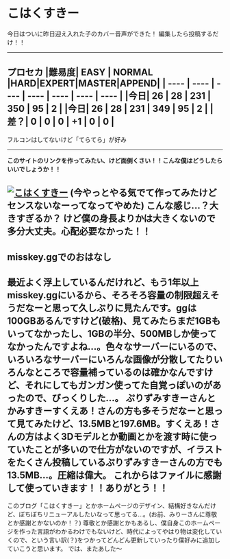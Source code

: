 # こはくすきー
今日はついに昨日迎え入れた子のカバー音声ができた！
編集したら投稿するだけ！！

---
プロセカ
|難易度| EASY | NORMAL |HARD|EXPERT|MASTER|APPEND|
| ---- | ---- | ---- | ---- | ---- | ---- | ---- |
|今日| 26 | 28 | 231 | 350 | 95 | 2 |
|今日| 26 | 28 | 231 | 349 | 95 | 2 |
|差？| 0 | 0 | 0 | +1 | 0 | 0 |
---
フルコンはしてないけど「てらてら」が好み

---
**このサイトのリンクを作ってみたい、けど面倒くさい！！こんな僕はどうしたらいいでしょうか！！**

[![こはくすきー](https://sss.misskey.gg/sss/gg/8e822f36-162f-4341-8caa-c7abe22afc02.webp)](https://kohaku.one/)
(今やっとやる気でて作ってみたけどセンスないなーってなってやめた)
こんな感じ...？大きすぎるか？
けど僕の身長よりかは大きくないので多分大丈夫。心配必要なかった！！
---
## misskey.ggでのおはなし
最近よく浮上しているんだけれど、もう1年以上misskey.ggにいるから、そろそろ容量の制限超えそうだなーと思って久しぶりに見たんです。ggは100GBあるんですけど(破格)、見てみたらまだ1GBもいってなかったし、1GBの半分、500MBしか使ってなかったんですよね…。色々なサーバーにいるので、いろいろなサーバーにいろんな画像が分散してたりいろんなところで容量補っているのは確かなんですけど、それにしてもガンガン使ってた自覚っぽいのがあったので、びっくりした…。
ぷりずみすきーさんとかみすきーすくえあ！さんの方も多そうだなーと思って見てみたけど、13.5MBと197.6MB。すくえあ！さんの方はよく3Dモデルとか動画とかを渡す時に使っていたことが多いので仕方がないのですが、イラストをたくさん投稿しているぷりずみすきーさんの方でも13.5MB...。圧縮は偉大。
**これからはファイルに感謝して使っていきます！！ありがとう！！**
---
このブログ「こはくすきー」とかホームページのデザイン、結構好きなんだけど、ぼちぼちリニューアルしたいなって思ってる…。(お前、みりーさんに尊敬とか感謝とかないのか！？)
尊敬とか感謝とかもあるし、僕自身このホームページを作った言語がわかるわけでもないけど、時代によってやはり物は変化していくので、という言い訳(？)をつかってどんどん更新していったり僕好みに追加していこうと思います。
では、またあした〜